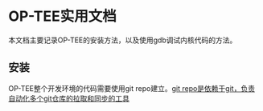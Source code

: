 # OP-TEE实用文档

本文档主要记录OP-TEE的安装方法，以及使用gdb调试内核代码的方法。

## 安装

OP-TEE整个开发环境的代码需要使用git repo建立。[git repo是依赖于git，负责自动化多个git仓库的拉取和同步的工具](https://source.android.com/setup/develop)

